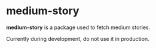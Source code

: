 # medium-story

**medium-story** is a package used to fetch medium stories.

Currently during development, do not use it in production.